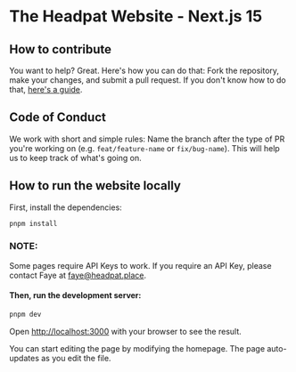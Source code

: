 # The Headpat Website - Next.js 15

## How to contribute

You want to help? Great. Here's how you can do that: Fork the repository, make your changes, and submit a pull request.
If you don't know how to do that, [here's a guide](https://guides.github.com/activities/forking/).

## Code of Conduct

We work with short and simple rules: Name the branch after the type of PR you're working on (e.g. `feat/feature-name`
or `fix/bug-name`). This will help us to keep track of what's going on.

## How to run the website locally

First, install the dependencies:

```bash
pnpm install
```

### NOTE:

Some pages require API Keys to work. If you require an API Key, please contact Faye at faye@headpat.place.

#### Then, run the development server:

```bash
pnpm dev
```

Open [http://localhost:3000](http://localhost:3000) with your browser to see the result.

You can start editing the page by modifying the homepage. The page auto-updates as you edit the file.
